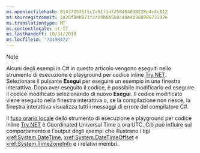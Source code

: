 ```yaml
---
ms.openlocfilehash: 814372535f5c7a91f1df250404018228e4c4c812
ms.sourcegitcommit: 5a28f8eb071fcc09b045b0c4ae4b96898673192e
ms.translationtype: MT
ms.contentlocale: it-IT
ms.lasthandoff: 10/31/2019
ms.locfileid: "73198472"
---
```


> [!NOTE]
> Alcuni degli esempi in C# in questo articolo vengono eseguiti nello strumento di esecuzione e playground per codice inline [Try.NET](https://dotnet.microsoft.com/platform/try-dotnet). Selezionare il pulsante **Esegui** per eseguire un esempio in una finestra interattiva. Dopo aver eseguito il codice, è possibile modificarlo ed eseguire il codice modificato selezionando di nuovo **Esegui**. Il codice modificato viene eseguito nella finestra interattiva o, se la compilazione non riesce, la finestra interattiva visualizza tutti i messaggi di errore del compilatore C#.
>
> Il [fuso orario locale](xref:System.TimeZoneInfo.Local) dello strumento di esecuzione e playground per codice inline [Try.NET](https://dotnet.microsoft.com/platform/try-dotnet) è Coordinated Universal Time o ora UTC. Ciò può influire sul comportamento e l'output degli esempi che illustrano i tipi <xref:System.DateTime>, <xref:System.DateTimeOffset> e <xref:System.TimeZoneInfo> e i relativi membri.
